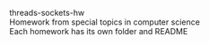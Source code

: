 threads-sockets-hw  
Homework from special topics in computer science  
Each homework has its own folder and README
